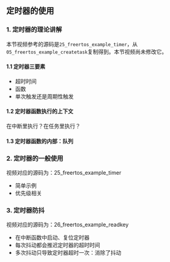 ## 定时器的使用



### 1. 定时器的理论讲解

本节视频参考的源码是`25_freertos_example_timer`，从`05_freertos_example_createtask`复制得到。本节视频尚未修改它。

#### 1.1 定时器三要素

* 超时时间
* 函数
* 单次触发还是周期性触发



#### 1.2 定时器函数执行的上下文

在中断里执行？在任务里执行？



#### 1.3 定时器函数的内部：队列



### 2. 定时器的一般使用

视频对应的源码为：25_freertos_example_timer

* 简单示例
* 优先级相关



### 3. 定时器防抖

视频对应的源码为：26_freertos_example_readkey

* 在中断函数中启动、复位定时器
* 每次抖动都会推迟定时器的超时时间
* 多次抖动只导致定时器超时一次：消除了抖动

